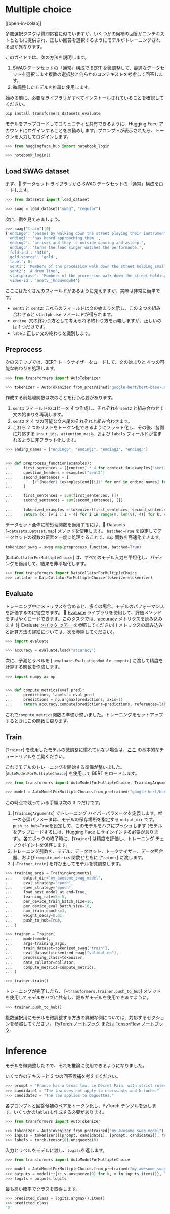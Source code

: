 <!--Copyright 2022 The HuggingFace Team. All rights reserved.

Licensed under the Apache License, Version 2.0 (the "License"); you may not use this file except in compliance with
the License. You may obtain a copy of the License at

http://www.apache.org/licenses/LICENSE-2.0

Unless required by applicable law or agreed to in writing, software distributed under the License is distributed on
an "AS IS" BASIS, WITHOUT WARRANTIES OR CONDITIONS OF ANY KIND, either express or implied. See the License for the
specific language governing permissions and limitations under the License.

⚠️ Note that this file is in Markdown but contain specific syntax for our doc-builder (similar to MDX) that may not be
rendered properly in your Markdown viewer.

-->

# Multiple choice

[[open-in-colab]]

多肢選択タスクは質問応答に似ていますが、いくつかの候補の回答がコンテキストとともに提供され、正しい回答を選択するようにモデルがトレーニングされる点が異なります。

このガイドでは、次の方法を説明します。

1. [SWAG](https://huggingface.co/datasets/swag) データセットの「通常」構成で [BERT](https://huggingface.co/google-bert/bert-base-uncased) を微調整して、最適なデータセットを選択します複数の選択肢と何らかのコンテキストを考慮して回答します。
2. 微調整したモデルを推論に使用します。

始める前に、必要なライブラリがすべてインストールされていることを確認してください。

```bash
pip install transformers datasets evaluate
```

モデルをアップロードしてコミュニティと共有できるように、Hugging Face アカウントにログインすることをお勧めします。プロンプトが表示されたら、トークンを入力してログインします。

```py
>>> from huggingface_hub import notebook_login

>>> notebook_login()
```

## Load SWAG dataset

まず、🤗 データセット ライブラリから SWAG データセットの「通常」構成をロードします。

```py
>>> from datasets import load_dataset

>>> swag = load_dataset("swag", "regular")
```

次に、例を見てみましょう。

```py
>>> swag["train"][0]
{'ending0': 'passes by walking down the street playing their instruments.',
 'ending1': 'has heard approaching them.',
 'ending2': "arrives and they're outside dancing and asleep.",
 'ending3': 'turns the lead singer watches the performance.',
 'fold-ind': '3416',
 'gold-source': 'gold',
 'label': 0,
 'sent1': 'Members of the procession walk down the street holding small horn brass instruments.',
 'sent2': 'A drum line',
 'startphrase': 'Members of the procession walk down the street holding small horn brass instruments. A drum line',
 'video-id': 'anetv_jkn6uvmqwh4'}
```

ここにはたくさんのフィールドがあるように見えますが、実際は非常に簡単です。

- `sent1` と `sent2`: これらのフィールドは文の始まりを示し、この 2 つを組み合わせると `startphrase` フィールドが得られます。
- `ending`: 文の終わり方として考えられる終わり方を示唆しますが、正しいのは 1 つだけです。
- `label`: 正しい文の終わりを識別します。

## Preprocess

次のステップでは、BERT トークナイザーをロードして、文の始まりと 4 つの可能な終わりを処理します。

```py
>>> from transformers import AutoTokenizer

>>> tokenizer = AutoTokenizer.from_pretrained("google-bert/bert-base-uncased")
```

作成する前処理関数は次のことを行う必要があります。

1. `sent1` フィールドのコピーを 4 つ作成し、それぞれを `sent2` と組み合わせて文の始まりを再現します。
2. `sent2` を 4 つの可能な文末尾のそれぞれと組み合わせます。
3. これら 2 つのリストをトークン化できるようにフラット化し、その後、各例に対応する `input_ids`、`attention_mask`、および `labels` フィールドが含まれるように非フラット化します。

```py
>>> ending_names = ["ending0", "ending1", "ending2", "ending3"]


>>> def preprocess_function(examples):
...     first_sentences = [[context] * 4 for context in examples["sent1"]]
...     question_headers = examples["sent2"]
...     second_sentences = [
...         [f"{header} {examples[end][i]}" for end in ending_names] for i, header in enumerate(question_headers)
...     ]

...     first_sentences = sum(first_sentences, [])
...     second_sentences = sum(second_sentences, [])

...     tokenized_examples = tokenizer(first_sentences, second_sentences, truncation=True)
...     return {k: [v[i : i + 4] for i in range(0, len(v), 4)] for k, v in tokenized_examples.items()}
```

データセット全体に前処理関数を適用するには、🤗 Datasets [`~datasets.Dataset.map`] メソッドを使用します。 `batched=True` を設定してデータセットの複数の要素を一度に処理することで、`map` 関数を高速化できます。


```py
tokenized_swag = swag.map(preprocess_function, batched=True)
```

[`DataCollatorForMultipleChoice`] は、すべてのモデル入力を平坦化し、パディングを適用して、結果を非平坦化します。
```py
>>> from transformers import DataCollatorForMultipleChoice
>>> collator = DataCollatorForMultipleChoice(tokenizer=tokenizer)
```

## Evaluate

トレーニング中にメトリクスを含めると、多くの場合、モデルのパフォーマンスを評価するのに役立ちます。 🤗 [Evaluate](https://huggingface.co/docs/evaluate/index) ライブラリを使用して、評価メソッドをすばやくロードできます。このタスクでは、[accuracy](https://huggingface.co/spaces/evaluate-metric/accuracy) メトリクスを読み込みます (🤗 Evaluate [クイック ツアー](https://huggingface.co/docs/evaluate/a_quick_tour) を参照してください) ) メトリクスの読み込みと計算方法の詳細については、次を参照してください)。

```py
>>> import evaluate

>>> accuracy = evaluate.load("accuracy")
```

次に、予測とラベルを [`~evaluate.EvaluationModule.compute`] に渡して精度を計算する関数を作成します。

```py
>>> import numpy as np


>>> def compute_metrics(eval_pred):
...     predictions, labels = eval_pred
...     predictions = np.argmax(predictions, axis=1)
...     return accuracy.compute(predictions=predictions, references=labels)
```

これで`compute_metrics`関数の準備が整いました。トレーニングをセットアップするときにこの関数に戻ります。

## Train

<frameworkcontent>
<pt>
<Tip>

[`Trainer`] を使用したモデルの微調整に慣れていない場合は、[ここ](../training#train-with-pytorch-trainer) の基本的なチュートリアルをご覧ください。

</Tip>

これでモデルのトレーニングを開始する準備が整いました。 [`AutoModelForMultipleChoice`] を使用して BERT をロードします。

```py
>>> from transformers import AutoModelForMultipleChoice, TrainingArguments, Trainer

>>> model = AutoModelForMultipleChoice.from_pretrained("google-bert/bert-base-uncased")
```

この時点で残っている手順は次の 3 つだけです。

1. [`TrainingArguments`] でトレーニング ハイパーパラメータを定義します。唯一の必須パラメータは、モデルの保存場所を指定する `output_dir` です。 `push_to_hub=True`を設定して、このモデルをハブにプッシュします (モデルをアップロードするには、Hugging Face にサインインする必要があります)。各エポックの終了時に、[`Trainer`] は精度を評価し、トレーニング チェックポイントを保存します。
2. トレーニング引数を、モデル、データセット、トークナイザー、データ照合器、および `compute_metrics` 関数とともに [`Trainer`] に渡します。
3. [`~Trainer.train`] を呼び出してモデルを微調整します。

```py
>>> training_args = TrainingArguments(
...     output_dir="my_awesome_swag_model",
...     eval_strategy="epoch",
...     save_strategy="epoch",
...     load_best_model_at_end=True,
...     learning_rate=5e-5,
...     per_device_train_batch_size=16,
...     per_device_eval_batch_size=16,
...     num_train_epochs=3,
...     weight_decay=0.01,
...     push_to_hub=True,
... )

>>> trainer = Trainer(
...     model=model,
...     args=training_args,
...     train_dataset=tokenized_swag["train"],
...     eval_dataset=tokenized_swag["validation"],
...     processing_class=tokenizer,
...     data_collator=collator,
...     compute_metrics=compute_metrics,
... )

>>> trainer.train()
```

トレーニングが完了したら、 [`~transformers.Trainer.push_to_hub`] メソッドを使用してモデルをハブに共有し、誰もがモデルを使用できますように。

```py
>>> trainer.push_to_hub()
```
</pt>
</frameworkcontent>


<Tip>

複数選択用にモデルを微調整する方法の詳細な例については、対応するセクションを参照してください。
[PyTorch ノートブック](https://colab.research.google.com/github/huggingface/notebooks/blob/main/examples/multiple_choice.ipynb)
または [TensorFlow ノートブック](https://colab.research.google.com/github/huggingface/notebooks/blob/main/examples/multiple_choice-tf.ipynb)。

</Tip>


# Inference

モデルを微調整したので、それを推論に使用できるようになりました。

いくつかのテキストと 2 つの回答候補を考えてください。

```py
>>> prompt = "France has a bread law, Le Décret Pain, with strict rules on what is allowed in a traditional baguette."
>>> candidate1 = "The law does not apply to croissants and brioche."
>>> candidate2 = "The law applies to baguettes."
```

<frameworkcontent>
<pt>

各プロンプトと回答候補のペアをトークン化し、PyTorch テンソルを返します。いくつかの`lables`も作成する必要があります。

```py
>>> from transformers import AutoTokenizer

>>> tokenizer = AutoTokenizer.from_pretrained("my_awesome_swag_model")
>>> inputs = tokenizer([[prompt, candidate1], [prompt, candidate2]], return_tensors="pt", padding=True)
>>> labels = torch.tensor(0).unsqueeze(0)
```

入力とラベルをモデルに渡し、`logits`を返します。

```py
>>> from transformers import AutoModelForMultipleChoice

>>> model = AutoModelForMultipleChoice.from_pretrained("my_awesome_swag_model")
>>> outputs = model(**{k: v.unsqueeze(0) for k, v in inputs.items()}, labels=labels)
>>> logits = outputs.logits
```

最も高い確率でクラスを取得します。

```py
>>> predicted_class = logits.argmax().item()
>>> predicted_class
'0'
```
</pt>
</frameworkcontent>

